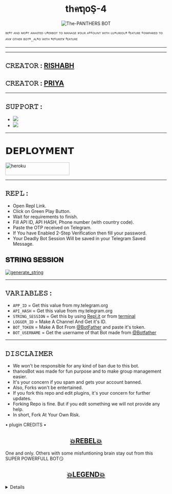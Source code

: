 <h1 align="center">
<b>thคຖ໐Ş-4</b>
</h1>
<p align="center">
  <img src="https://telegra.ph/file/96c7031243c9bbaab31eb.jpg" alt="The-PANTHERS BOT">

ᴮᴱˢᵀ ᴬᴺᴰ ᴹᴼˢᵀ ᴬᵂᴬᴵᵀᴱᴰ ᵁˢᴱᴿᴮᴼᵀ ᵀᴼ ᴹᴬᴺᴬᴳᴱ ʸᴼᵁᴿ ᴬᶜᶜᴼᵁᴺᵀ ᵂᴵᵀᴴ ᴸᵁˣᵁᴿᴵᴼᵁˢ ᶠᴱᴬᵀᵁᴿᴱ ᶜᴼᴹᴾᴬᴿᴱᴰ ᵀᴼ ᴬᴺʸ ᴼᵀᴴᴱᴿ ᴮᴼᵀˢ..ᴬᴸˢᴼ ᵂᴵᵀᴴ ˢᴱᶜᵁᴿᴵᵀʸ ᶠᴱᴬᵀᵁᴿᴱ </p>

-----


------

## 𝙲𝚁𝙴𝙰𝚃𝙾𝚁 : [RISHABH](https://t.me/MAFIARISHABH)
## 𝙲𝚁𝙴𝙰𝚃𝙾𝚁 : [PRIYA](https://t.me/PRIYAOS)

---------------

## 𝚂𝚄𝙿𝙿𝙾𝚁𝚃 :

- <a href="https://t.me/thanos_userbots"><img src="https://img.shields.io/badge/Join-SUPPORT%20GROUP-blue.svg?logo=Telegram"></a>
- <a href="https://t.me/thanosbot_chats"><img src="https://img.shields.io/badge/Join-SUPPORT%20CHANNEL-blue.svg?logo=Telegram"></a>

-------------------------------------------------

# 𝗗𝗘𝗣𝗟𝗢𝗬𝗠𝗘𝗡𝗧
<a href="https://heroku.com/deploy?template=https://github.com/Keshavpoddarreal79/ThanosBot-v5" target="_blank"><img src="https://img.shields.io/badge/ＤΞＰＬ♢Ｙ%20ＴＨΛＮ♢Ｓ%20√４-blue?style=for-the-badge&logo=heroku" 
height="40px" width="200px" alt="heroku" /></a>

------------------------------------------------
## 𝚁𝙴𝙿𝙻 :

- Open Repl Link.
- Click on Green Play Button.
- Wait for requirements to finish.
- Fill API ID, API HASH, Phone number (with country code).
- Paste the OTP received on Telegram.
- If You have Enabled 2-Step Verification then fill your password.
- Your Deadly Bot Session Will be saved in your Telegram Saved Message.

## 𝐒𝐓𝐑𝐈𝐍𝐆 𝐒𝐄𝐒𝐒𝐈𝐎𝐍 
   <a href="https://replit.com/@mafiarishabh/THANOS?v=1" target="_blank"><img src="https://img.shields.io/badge/run-thanos%20session-blue?style=for-the-badge&logo=repl.it" alt="generate_string" /></a>
    
-------------------------------------------------
## 𝚅𝙰𝚁𝙸𝙰𝙱𝙻𝙴𝚂 :

- `APP_ID`  =  Get this value from my.telegram.org
- `API_HASH`  =  Get this value from my.telegram.org
- `STRING_SESSION`  =  Get this by using [Repl.it](#Repl) or from [terminal](#Terminal)
- `LOGGER_ID`  =  Make A Channel And Get it's ID.
- `BOT_TOKEN`  =  Make A Bot From [@BotFather](https://t.me/botfather) and paste it's token.
- `BOT_USERNAME`  =  Get the username of that Bot made from [@Botfather](https://t.me/botfather)
------------
## 𝙳𝙸𝚂𝙲𝙻𝙰𝙸𝙼𝙴𝚁 


- We won't be responsible for any kind of ban due to this bot.
- thanosBot was made for fun purpose and to make group management easier.
- It's your concern if you spam and gets your account banned.
- Also, Forks won't be entertained.
- If you fork this repo and edit plugins, it's your concern for further updates.
- Forking Repo is fine. But if you edit something we will not provide any help.
- In short, Fork At Your Own Risk.





<summary> • plugin CREDITS • </summary>
<h2 align="center"> <a href="https://github.com/REBEL75/REBELBOT">💥REBEL💥</a></h2>
 One and only. Others with some misfuntioning brain stay out from this SUPER POWERFULL BOT😏


<h2 align="center"> <a href="https://github.com/LEGEND-OS/LEGENDBOT">💥LEGEND💥</a></h2>
</details>

<details>
